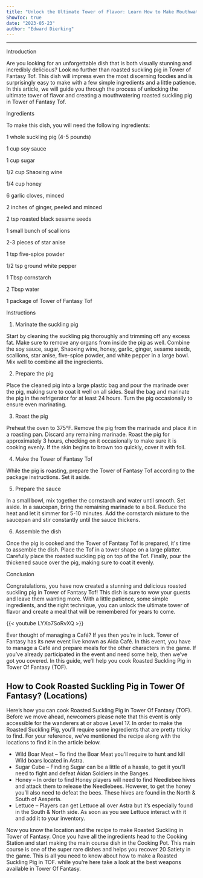 ```yaml
---
title: "Unlock the Ultimate Tower of Flavor: Learn How to Make Mouthwatering Roasted Suckling Pig in Tower of Fantasy Tof!"
ShowToc: true 
date: "2023-05-23"
author: "Edward Dierking"
---
```

*****
Introduction

Are you looking for an unforgettable dish that is both visually stunning and incredibly delicious? Look no further than roasted suckling pig in Tower of Fantasy Tof. This dish will impress even the most discerning foodies and is surprisingly easy to make with a few simple ingredients and a little patience. In this article, we will guide you through the process of unlocking the ultimate tower of flavor and creating a mouthwatering roasted suckling pig in Tower of Fantasy Tof.

Ingredients

To make this dish, you will need the following ingredients:

1 whole suckling pig (4-5 pounds)

1 cup soy sauce

1 cup sugar

1/2 cup Shaoxing wine

1/4 cup honey

6 garlic cloves, minced

2 inches of ginger, peeled and minced

2 tsp roasted black sesame seeds

1 small bunch of scallions

2-3 pieces of star anise

1 tsp five-spice powder

1/2 tsp ground white pepper

1 Tbsp cornstarch

2 Tbsp water

1 package of Tower of Fantasy Tof

Instructions

1. Marinate the suckling pig

Start by cleaning the suckling pig thoroughly and trimming off any excess fat. Make sure to remove any organs from inside the pig as well. Combine the soy sauce, sugar, Shaoxing wine, honey, garlic, ginger, sesame seeds, scallions, star anise, five-spice powder, and white pepper in a large bowl. Mix well to combine all the ingredients.

2. Prepare the pig

Place the cleaned pig into a large plastic bag and pour the marinade over the pig, making sure to coat it well on all sides. Seal the bag and marinate the pig in the refrigerator for at least 24 hours. Turn the pig occasionally to ensure even marinating.

3. Roast the pig

Preheat the oven to 375°F. Remove the pig from the marinade and place it in a roasting pan. Discard any remaining marinade. Roast the pig for approximately 3 hours, checking on it occasionally to make sure it is cooking evenly. If the skin begins to brown too quickly, cover it with foil.

4. Make the Tower of Fantasy Tof

While the pig is roasting, prepare the Tower of Fantasy Tof according to the package instructions. Set it aside.

5. Prepare the sauce

In a small bowl, mix together the cornstarch and water until smooth. Set aside. In a saucepan, bring the remaining marinade to a boil. Reduce the heat and let it simmer for 5-10 minutes. Add the cornstarch mixture to the saucepan and stir constantly until the sauce thickens.

6. Assemble the dish

Once the pig is cooked and the Tower of Fantasy Tof is prepared, it's time to assemble the dish. Place the Tof in a tower shape on a large platter. Carefully place the roasted suckling pig on top of the Tof. Finally, pour the thickened sauce over the pig, making sure to coat it evenly.

Conclusion

Congratulations, you have now created a stunning and delicious roasted suckling pig in Tower of Fantasy Tof! This dish is sure to wow your guests and leave them wanting more. With a little patience, some simple ingredients, and the right technique, you can unlock the ultimate tower of flavor and create a meal that will be remembered for years to come.

{{< youtube LYXo7SoRvXQ >}} 



Ever thought of managing a Café? If yes then you’re in luck. Tower of Fantasy has its new event live known as Aida Café. In this event, you have to manage a Café and prepare meals for the other characters in the game. If you’ve already participated in the event and need some help, then we’ve got you covered. In this guide, we’ll help you cook Roasted Suckling Pig in Tower Of Fantasy (TOF).
 
## How to Cook Roasted Suckling Pig in Tower Of Fantasy? (Locations)
 
Here’s how you can cook Roasted Suckling Pig in Tower Of Fantasy (TOF). Before we move ahead, newcomers please note that this event is only accessible for the wanderers at or above Level 17. In order to make the Roasted Suckling Pig, you’ll require some ingredients that are pretty tricky to find. For your reference, we’ve mentioned the recipe along with the locations to find it in the article below.
 
- Wild Boar Meat – To find the Boar Meat you’ll require to hunt and kill Wild boars located in Astra.
 - Sugar Cube – Finding Sugar can be a little of a hassle, to get it you’ll need to fight and defeat Aidan Soldiers in the Banges.
 - Honey – In order to find Honey players will need to find Needlebee hives and attack them to release the Needlebees. However, to get the honey you’ll also need to defeat the bees. These hives are found in the North & South of Aesperia.
 - Lettuce – Players can get Lettuce all over Astra but it’s especially found in the South & North side. As soon as you see Lettuce interact with it and add it to your inventory.

 
Now you know the location and the recipe to make Roasted Suckling in Tower of Fantasy. Once you have all the ingredients head to the Cooking Station and start making the main course dish in the Cooking Pot. This main course is one of the super rare dishes and helps you recover 20 Satiety in the game. This is all you need to know about how to make a Roasted Suckling Pig in TOF. while you’re here take a look at the best weapons available in Tower Of Fantasy.




